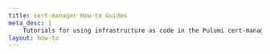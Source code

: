 ```yaml
---
title: cert-manager How-to Guides
meta_desc: |
    Tutorials for using infrastructure as code in the Pulumi cert-manager Package
layout: how-to
---
```

